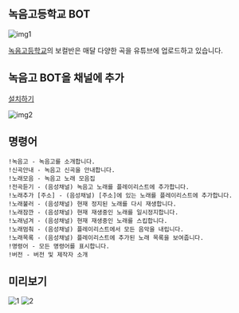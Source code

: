 ## 녹음고등학교 BOT

![img1](https://i.ibb.co/PM2KSmZ/f31e31-3bad903f99fc47b8be5d92aa9e7ea2f0-mv2.webp)

<a href="https://pham22.wixsite.com/recordinghighschool" target="_blank">녹음고등학교</a>의 보컬반은 매달 다양한 곡을 유튜브에 업로드하고 있습니다.

## 녹음고 BOT을 채널에 추가

<a href="https://discord.com/api/oauth2/authorize?client_id=846933114252296232&permissions=3155968&scope=bot" target="_blank">설치하기</a>

![img2](https://i.ibb.co/FKY4Lp6/image.png)

## 명령어

```
!녹음고 - 녹음고를 소개합니다.
!신곡안내 - 녹음고 신곡을 안내합니다.
!노래모음 - 녹음고 노래 모음집
!전곡듣기 - (음성채널) 녹음고 노래를 플레이리스트에 추가합니다.
!노래추가 [주소] - (음성채널) [주소]에 있는 노래를 플레이리스트에 추가합니다.
!노래불러 - (음성채널) 현재 정지된 노래를 다시 재생합니다.
!노래잠깐 - (음성채널) 현재 재생중인 노래를 일시정지합니다.
!노래넘겨 - (음성채널) 현재 재생중인 노래를 스킵합니다.
!노래멈춰 - (음성채널) 플레이리스트에서 모든 음악을 내립니다.
!노래목록 - (음성채널) 플레이리스트에 추가된 노래 목록을 보여줍니다.
!명령어 - 모든 명령어를 표시합니다.
!버전 - 버전 및 제작자 소개
```

## 미리보기

<img src="https://i.ibb.co/p1L0hV1/1.png" alt="1" border="0">
<img src="https://i.ibb.co/XtQDQzX/2.png" alt="2" border="0">
